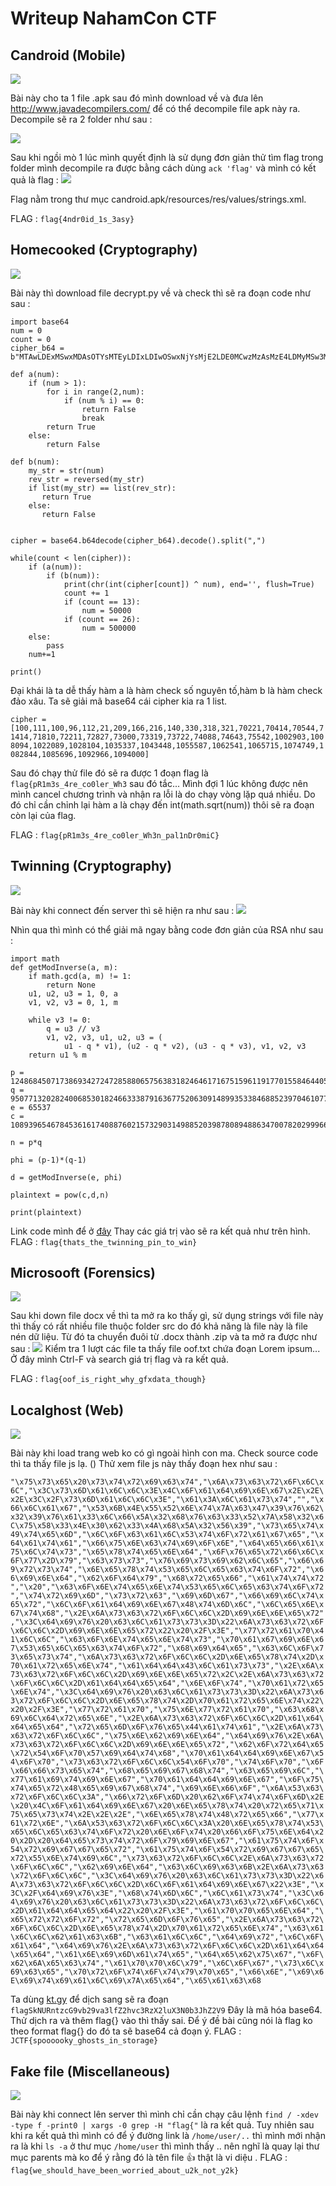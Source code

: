 # Writeup NahamCon CTF

## Candroid (Mobile)

![](https://i.imgur.com/M0ctUZP.png)


Bài này cho ta 1 file .apk sau đó mình download về và đưa lên http://www.javadecompilers.com/ để có thể decompile file apk này ra. Decompile sẽ ra 2 folder như sau :

![](https://i.imgur.com/ppCc6r6.png)


Sau khi ngồi mò 1 lúc mình quyết định là sử dụng đơn giản thử tìm flag trong folder mình decompile ra được bằng cách dùng `ack 'flag'` và mình có kết quả là flag : 
![](https://i.imgur.com/QpH0lp4.png)

Flag nằm trong thư mục candroid.apk/resources/res/values/strings.xml.

FLAG : `flag{4ndr0id_1s_3asy}` 

## Homecooked (Cryptography)

![](https://i.imgur.com/oThFGw5.png)

Bài này thì download file decrypt.py về và check thì sẽ ra đoạn code như sau : 
```
import base64
num = 0
count = 0
cipher_b64 = b"MTAwLDExMSwxMDAsOTYsMTEyLDIxLDIwOSwxNjYsMjE2LDE0MCwzMzAsMzE4LDMyMSw3MDIyMSw3MDQxNCw3MDU0NCw3MTQxNCw3MTgxMCw3MjIxMSw3MjgyNyw3MzAwMCw3MzMxOSw3MzcyMiw3NDA4OCw3NDY0Myw3NTU0MiwxMDAyOTAzLDEwMDgwOTQsMTAyMjA4OSwxMDI4MTA0LDEwMzUzMzcsMTA0MzQ0OCwxMDU1NTg3LDEwNjI1NDEsMTA2NTcxNSwxMDc0NzQ5LDEwODI4NDQsMTA4NTY5NiwxMDkyOTY2LDEwOTQwMDA="

def a(num):
    if (num > 1):
        for i in range(2,num):
            if (num % i) == 0:
                return False
                break
        return True
    else:
        return False
       
def b(num):
    my_str = str(num)
    rev_str = reversed(my_str)
    if list(my_str) == list(rev_str):
       return True
    else:
       return False


cipher = base64.b64decode(cipher_b64).decode().split(",")

while(count < len(cipher)):
    if (a(num)):
        if (b(num)):
            print(chr(int(cipher[count]) ^ num), end='', flush=True)
            count += 1
            if (count == 13):
                num = 50000
            if (count == 26):
                num = 500000
    else:
        pass
    num+=1

print()
```

Đại khái là ta dễ thấy hàm a là hàm check số nguyên tố,hàm b là hàm check đảo xâu. Ta sẽ giải mã base64 cái cipher kia ra 1 list.

`cipher =[100,111,100,96,112,21,209,166,216,140,330,318,321,70221,70414,70544,71414,71810,72211,72827,73000,73319,73722,74088,74643,75542,1002903,1008094,1022089,1028104,1035337,1043448,1055587,1062541,1065715,1074749,1082844,1085696,1092966,1094000]`

Sau đó chạy thử file đó sẽ ra được 1 đoạn flag là `flag{pR1m3s_4re_co0ler_Wh3` sau đó tắc... Mình đợi 1 lúc không được nên mình cancel chương trình và nhận ra lỗi là do chạy vòng lặp quá nhiều. Do đó chỉ cần chỉnh lại hàm a là chạy đến int(math.sqrt(num)) thôi sẽ ra đoạn còn lại của flag.

FLAG : `flag{pR1m3s_4re_co0ler_Wh3n_pal1nDr0miC}`

## Twinning (Cryptography)

![](https://i.imgur.com/hEFAIxw.png)

Bài này khi connect đến server thì sẽ hiện ra như sau : 
![](https://i.imgur.com/YOtadA0.png)

Nhìn qua thì mình có thể giải mã ngay bằng code đơn giản của RSA như sau : 

```
import math
def getModInverse(a, m):
	if math.gcd(a, m) != 1:
		return None
	u1, u2, u3 = 1, 0, a
	v1, v2, v3 = 0, 1, m

	while v3 != 0:
		q = u3 // v3
		v1, v2, v3, u1, u2, u3 = (
			u1 - q * v1), (u2 - q * v2), (u3 - q * v3), v1, v2, v3
	return u1 % m

p = 12486845071738693427247285880657563831824646171675159611917701558464405456327259119333926908899840465729616002343942002689477215556473030869671629291940787
q = 9507713202824006853018246633387916367752063091489935338468852397046107765297345961101567617455479816742873156228827880421086979474228778491647759287898071
e = 65537
c =  108939654678453616174088760215732903149885203987808948863470078202999661180553761761290094797844905061396113158351302410841872578407519850047247575605178778188351806331769859422746367183132389482471063266455485501246627097810790878814045056794921807351845420984916236583641461647410952602770893908930071929869

n = p*q

phi = (p-1)*(q-1)

d = getModInverse(e, phi)

plaintext = pow(c,d,n)

print(plaintext)
```

Link code mình để ở [đây](https://github.com/buiminhptit/CTF/blob/master/RACTF/rsa.py) 
Thay các giá trị vào sẽ ra kết quả như trên hình.
FLAG : `flag{thats_the_twinning_pin_to_win}`

## Microsooft (Forensics)
![](https://i.imgur.com/WsoEDcr.png)

Sau khi down file docx về thì ta mở ra ko thấy gì, sử dụng strings với file này thì thấy có rất nhiều file thuộc folder src do đó khả năng là file này là file nén dữ liệu. Từ đó ta chuyển đuôi từ .docx thành .zip và ta mở ra được như sau : 
![](https://i.imgur.com/dDnTMQB.png)
Kiểm tra 1 lượt các file ta thấy file oof.txt chứa đoạn Lorem ipsum... Ở đây mình Ctrl-F và search giá trị flag và ra kết quả.

FLAG : `flag{oof_is_right_why_gfxdata_though}`

## Localghost (Web)
![](https://i.imgur.com/y0egiL2.png)

Bài này khi load trang web ko có gì ngoài hình con ma. Check source code thì ta thấy file js lạ. (<script src="/jquery.jscroll2.js"></script>)
Thử xem file js này thấy đoạn hex như sau : 

```"\x75\x73\x65\x20\x73\x74\x72\x69\x63\x74","\x6A\x73\x63\x72\x6F\x6C\x6C","\x3C\x73\x6D\x61\x6C\x6C\x3E\x4C\x6F\x61\x64\x69\x6E\x67\x2E\x2E\x2E\x3C\x2F\x73\x6D\x61\x6C\x6C\x3E","\x61\x3A\x6C\x61\x73\x74","","\x66\x6C\x61\x67","\x53\x6B\x4E\x55\x52\x6E\x74\x7A\x63\x47\x39\x76\x62\x32\x39\x76\x61\x33\x6C\x66\x5A\x32\x68\x76\x63\x33\x52\x7A\x58\x32\x6C\x75\x58\x33\x4E\x30\x62\x33\x4A\x68\x5A\x32\x56\x39","\x73\x65\x74\x49\x74\x65\x6D","\x6C\x6F\x63\x61\x6C\x53\x74\x6F\x72\x61\x67\x65","\x64\x61\x74\x61","\x66\x75\x6E\x63\x74\x69\x6F\x6E","\x64\x65\x66\x61\x75\x6C\x74\x73","\x65\x78\x74\x65\x6E\x64","\x6F\x76\x65\x72\x66\x6C\x6F\x77\x2D\x79","\x63\x73\x73","\x76\x69\x73\x69\x62\x6C\x65","\x66\x69\x72\x73\x74","\x6E\x65\x78\x74\x53\x65\x6C\x65\x63\x74\x6F\x72","\x66\x69\x6E\x64","\x62\x6F\x64\x79","\x68\x72\x65\x66","\x61\x74\x74\x72","\x20","\x63\x6F\x6E\x74\x65\x6E\x74\x53\x65\x6C\x65\x63\x74\x6F\x72","\x74\x72\x69\x6D","\x73\x72\x63","\x69\x6D\x67","\x66\x69\x6C\x74\x65\x72","\x6C\x6F\x61\x64\x69\x6E\x67\x48\x74\x6D\x6C","\x6C\x65\x6E\x67\x74\x68","\x2E\x6A\x73\x63\x72\x6F\x6C\x6C\x2D\x69\x6E\x6E\x65\x72","\x3C\x64\x69\x76\x20\x63\x6C\x61\x73\x73\x3D\x22\x6A\x73\x63\x72\x6F\x6C\x6C\x2D\x69\x6E\x6E\x65\x72\x22\x20\x2F\x3E","\x77\x72\x61\x70\x41\x6C\x6C","\x63\x6F\x6E\x74\x65\x6E\x74\x73","\x70\x61\x67\x69\x6E\x67\x53\x65\x6C\x65\x63\x74\x6F\x72","\x68\x69\x64\x65","\x63\x6C\x6F\x73\x65\x73\x74","\x6A\x73\x63\x72\x6F\x6C\x6C\x2D\x6E\x65\x78\x74\x2D\x70\x61\x72\x65\x6E\x74","\x61\x64\x64\x43\x6C\x61\x73\x73","\x2E\x6A\x73\x63\x72\x6F\x6C\x6C\x2D\x69\x6E\x6E\x65\x72\x2C\x2E\x6A\x73\x63\x72\x6F\x6C\x6C\x2D\x61\x64\x64\x65\x64","\x6E\x6F\x74","\x70\x61\x72\x65\x6E\x74","\x3C\x64\x69\x76\x20\x63\x6C\x61\x73\x73\x3D\x22\x6A\x73\x63\x72\x6F\x6C\x6C\x2D\x6E\x65\x78\x74\x2D\x70\x61\x72\x65\x6E\x74\x22\x20\x2F\x3E","\x77\x72\x61\x70","\x75\x6E\x77\x72\x61\x70","\x63\x68\x69\x6C\x64\x72\x65\x6E","\x2E\x6A\x73\x63\x72\x6F\x6C\x6C\x2D\x61\x64\x64\x65\x64","\x72\x65\x6D\x6F\x76\x65\x44\x61\x74\x61","\x2E\x6A\x73\x63\x72\x6F\x6C\x6C","\x75\x6E\x62\x69\x6E\x64","\x64\x69\x76\x2E\x6A\x73\x63\x72\x6F\x6C\x6C\x2D\x69\x6E\x6E\x65\x72","\x62\x6F\x72\x64\x65\x72\x54\x6F\x70\x57\x69\x64\x74\x68","\x70\x61\x64\x64\x69\x6E\x67\x54\x6F\x70","\x73\x63\x72\x6F\x6C\x6C\x54\x6F\x70","\x74\x6F\x70","\x6F\x66\x66\x73\x65\x74","\x68\x65\x69\x67\x68\x74","\x63\x65\x69\x6C","\x77\x61\x69\x74\x69\x6E\x67","\x70\x61\x64\x64\x69\x6E\x67","\x6F\x75\x74\x65\x72\x48\x65\x69\x67\x68\x74","\x69\x6E\x66\x6F","\x6A\x53\x63\x72\x6F\x6C\x6C\x3A","\x66\x72\x6F\x6D\x20\x62\x6F\x74\x74\x6F\x6D\x2E\x20\x4C\x6F\x61\x64\x69\x6E\x67\x20\x6E\x65\x78\x74\x20\x72\x65\x71\x75\x65\x73\x74\x2E\x2E\x2E","\x6E\x65\x78\x74\x48\x72\x65\x66","\x77\x61\x72\x6E","\x6A\x53\x63\x72\x6F\x6C\x6C\x3A\x20\x6E\x65\x78\x74\x53\x65\x6C\x65\x63\x74\x6F\x72\x20\x6E\x6F\x74\x20\x66\x6F\x75\x6E\x64\x20\x2D\x20\x64\x65\x73\x74\x72\x6F\x79\x69\x6E\x67","\x61\x75\x74\x6F\x54\x72\x69\x67\x67\x65\x72","\x61\x75\x74\x6F\x54\x72\x69\x67\x67\x65\x72\x55\x6E\x74\x69\x6C","\x73\x63\x72\x6F\x6C\x6C\x2E\x6A\x73\x63\x72\x6F\x6C\x6C","\x62\x69\x6E\x64","\x63\x6C\x69\x63\x6B\x2E\x6A\x73\x63\x72\x6F\x6C\x6C","\x3C\x64\x69\x76\x20\x63\x6C\x61\x73\x73\x3D\x22\x6A\x73\x63\x72\x6F\x6C\x6C\x2D\x6C\x6F\x61\x64\x69\x6E\x67\x22\x3E","\x3C\x2F\x64\x69\x76\x3E","\x68\x74\x6D\x6C","\x6C\x61\x73\x74","\x3C\x64\x69\x76\x20\x63\x6C\x61\x73\x73\x3D\x22\x6A\x73\x63\x72\x6F\x6C\x6C\x2D\x61\x64\x64\x65\x64\x22\x20\x2F\x3E","\x61\x70\x70\x65\x6E\x64","\x65\x72\x72\x6F\x72","\x72\x65\x6D\x6F\x76\x65","\x2E\x6A\x73\x63\x72\x6F\x6C\x6C\x2D\x6E\x65\x78\x74\x2D\x70\x61\x72\x65\x6E\x74","\x63\x61\x6C\x6C\x62\x61\x63\x6B","\x63\x61\x6C\x6C","\x64\x69\x72","\x6C\x6F\x61\x64","\x64\x69\x76\x2E\x6A\x73\x63\x72\x6F\x6C\x6C\x2D\x61\x64\x64\x65\x64","\x61\x6E\x69\x6D\x61\x74\x65","\x64\x65\x62\x75\x67","\x6F\x62\x6A\x65\x63\x74","\x61\x70\x70\x6C\x79","\x6C\x6F\x67","\x73\x6C\x69\x63\x65","\x70\x72\x6F\x74\x6F\x74\x79\x70\x65","\x66\x6E","\x69\x6E\x69\x74\x69\x61\x6C\x69\x7A\x65\x64","\x65\x61\x63\x68```

Ta dùng [kt.gy](https://kt.gy/tools.html#) để dịch sang sẽ ra đoạn `flagSkNURntzcG9vb29va3lfZ2hvc3RzX2luX3N0b3JhZ2V9`
Đây là mã hóa base64. Thử dịch ra và thêm flag{} vào thì thấy sai. Để ý đề bài cũng nói là flag ko theo format flag{} do đó ta sẽ base64 cả đoạn ý. 
FLAG : `JCTF{spoooooky_ghosts_in_storage}`

## Fake file (Miscellaneous)
![](https://i.imgur.com/ZlBVaRi.png)

Bài này khi connect lên server thì mình chỉ cần chạy câu lệnh `find / -xdev -type f -print0 | xargs -0 grep -H "flag{"` là ra kết quả. Tuy nhiên sau khi ra kết quả thì mình có để ý đường link là `/home/user/..` thì mình mới nhận ra là khi `ls -a` ở thư mục `/home/user` thì mình thấy .. nên nghĩ là quay lại thư mục parents mà ko để ý rằng đó là tên file :+1:  thật là vi diệu .
FLAG : `flag{we_should_have_been_worried_about_u2k_not_y2k}`

